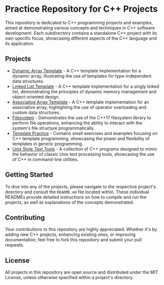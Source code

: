 # Practice Repository for C++ Projects

This repository is dedicated to C++ programming projects and examples, aimed at demonstrating various concepts and techniques in C++ software development. Each subdirectory contains a standalone C++ project with its own specific focus, showcasing different aspects of the C++ language and its application.

## Projects

- [Dynamic Array Template](./dynamic_array/README.md) - A C++ template implementation for a dynamic array, illustrating the use of templates for type-independent data structures.
- [Linked List Template](./linked_list/README.md) - A C++ template implementation for a singly linked list, demonstrating the principles of dynamic memory management and object-oriented design.
- [Associative Array Template](./associative_array/README.md) - A C++ template implementation for an associative array, highlighting the use of operator overloading and custom data structures.
- [Filesystem](./filesystem/README.md) - Demonstrates the use of the C++17 filesystem library to perform file operations, enhancing the ability to interact with the system's file structure programmatically.
- [Template Practice](./template_practice/README.md) - Contains small exercises and examples focusing on C++ template programming, showcasing the power and flexibility of templates in generic programming.
- [Unix Style Text Tools](./unix_style_text_tools/README.md) - A collection of C++ programs designed to mimic the behavior of classic Unix text processing tools, showcasing the use of C++ in command-line utilities.

## Getting Started

To dive into any of the projects, please navigate to the respective project's directory and consult the `README.md` file located within. These individual READMEs provide detailed instructions on how to compile and run the projects, as well as explanations of the concepts demonstrated.

## Contributing

Your contributions to this repository are highly appreciated. Whether it's by adding new C++ projects, enhancing existing ones, or improving documentation, feel free to fork this repository and submit your pull requests.

## License

All projects in this repository are open source and distributed under the MIT License, unless otherwise specified within a project's directory.


